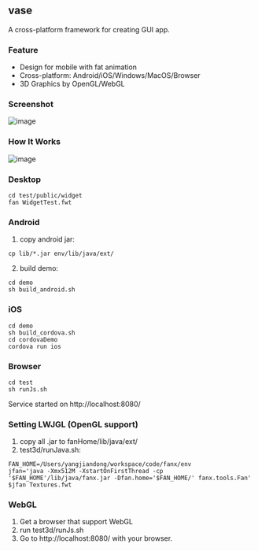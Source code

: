 ## vase

A cross-platform framework for creating GUI app.

### Feature
- Design for mobile with fat animation
- Cross-platform: Android/iOS/Windows/MacOS/Browser
- 3D Graphics by OpenGL/WebGL

### Screenshot

![image](https://raw.githubusercontent.com/fanx-dev/vase/master/res/snap.png)


### How It Works

![image](https://raw.githubusercontent.com/fanx-dev/vase/master/res/architecture.png)

### Desktop
  ```
  cd test/public/widget
  fan WidgetTest.fwt
  ```

### Android
  1. copy android jar:
  ```
  cp lib/*.jar env/lib/java/ext/
  ```
  2. build demo:
  ```
  cd demo
  sh build_android.sh
  ```

### iOS
  ```
  cd demo
  sh build_cordova.sh
  cd cordovaDemo
  cordova run ios
  ```

### Browser
  ```
  cd test
  sh runJs.sh
  ```
  Service started on http://localhost:8080/

### Setting LWJGL (OpenGL support)
1. copy all .jar to fanHome/lib/java/ext/
2. test3d/runJava.sh:
  ```
  FAN_HOME=/Users/yangjiandong/workspace/code/fanx/env
  jfan='java -Xmx512M -XstartOnFirstThread -cp '$FAN_HOME'/lib/java/fanx.jar -Dfan.home='$FAN_HOME/' fanx.tools.Fan'
  $jfan Textures.fwt
  ```

### WebGL
1. Get a browser that support WebGL
2. run test3d/runJs.sh
3. Go to http://localhost:8080/ with your browser.

